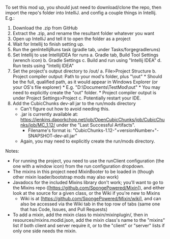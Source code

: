 To set this mod up, you should just need to download/clone the repo, then import the repo's folder into IntelliJ. and config a couple things in Intellij.
E.g.:
1. Download the .zip from GitHub
2. Extract the .zip, and rename the resultant folder whatever you want
3. Open up IntelliJ and tell it to open the folder as a project
4. Wait for Intellij to finish setting up.
5. Run the genIntellijRuns task (gradle tab, under Tasks/forgegradleruns)
6. Set Intellij to use IntellijIDEA for runs
    a. Gradle tab, Build Tool Settings (wrench icon)
    b. Gradle Settings
    c. Build and run using "Intellij IDEA"
    d. Run tests using "Intellij IDEA"
7. Set the project's output directory to /out/
    a. File>Project Structure
    b. Project compiler output: Path to your mod's folder, plus "\out"
        * Should be the full, qualified path, as it would appear in Windows Explorer (or your OS's file explorer)
        * E.g. "D:\Documents\TestMod\out"
        * You may need to explicitly create the "out" folder.
        * Project compiler output is under Project Settings>Project
    c. Potentially restart your IDE.
8. Add the CubicChunks dev-all jar to the run/mods directory
    * Can't figure out how to avoid needing this.
    * .jar is currently available at: https://jenkins.daporkchop.net/job/OpenCubicChunks/job/CubicChunks/job/MC_1.12/ under the "Last Successful Artifacts".
        * Filename's format is: "CubicChunks-1.12-"+versionNumber+"-SNAPSHOT-dev-all.jar"
    * Again, you may need to explicitly create the run/mods directory.

Notes:
* For running the project, you need to use the runClient configuration (the one with a window icon) from the run configuration dropdown.
* The mixins in this project need MixinBooter to be loaded in (though other mixin loader/bootstrap mods may also work)
* Javadocs for the included Mixins library don't work; you'll want to go to the Mixins repo ([https://github.com/SpongePowered/Mixin]), and either look at the source for a given class, or the Wiki if you're new to Mixins
    - Wiki is at [https://github.com/SpongePowered/Mixin/wiki], and can also be accessed via the Wiki tab in the top row of tabs (same one that has Code, Issues, and Pull Requests)
* To add a mixin, add the mixin class to mixin/mixinplugin/, then in resources/mixins.modid.json, add the mixin class's name to the "mixins" list if both client and server require it, or to the "client" or "server" lists if only one side needs the mixin.